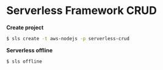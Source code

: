 # Serverless Framework CRUD

**Create project**

```sh
$ sls create -t aws-nodejs -p serverless-crud
```

**Serverless offline**

```sh
$ sls offline
```
